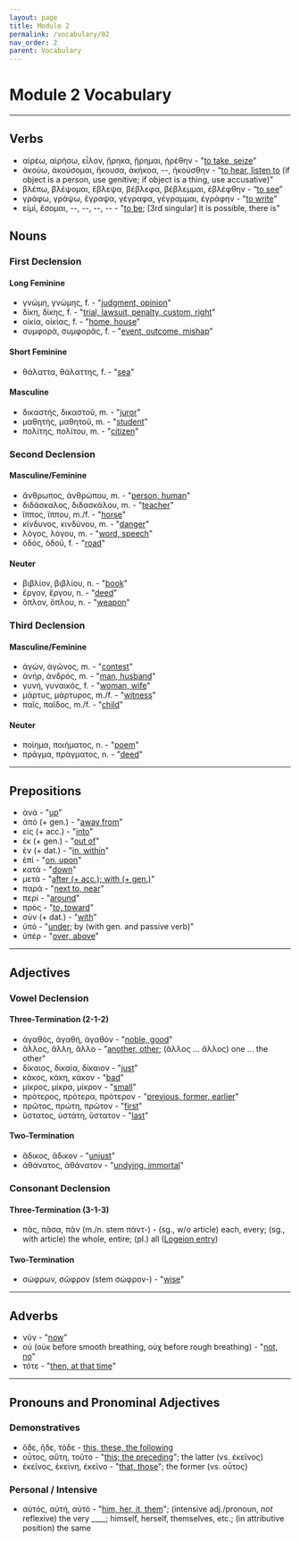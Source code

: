 ```yaml
---
layout: page
title: Module 2
permalink: /vocabulary/02
nav_order: 2
parent: Vocabulary
---
```


# Module 2 Vocabulary

***

## Verbs

* αἱρέω, αἱρήσω, εἷλον, ᾕρηκα, ᾕρημαι, ᾑρέθην - "[to take, seize](https://logeion.uchicago.edu/αἱρέω)"
* ἀκούω, ἀκούσομαι, ἤκουσα, ἀκήκοα, --, ἠκούσθην - “[to hear, listen to](https://logeion.uchicago.edu/ἀκούω) (if object is a person, use genitive; if object is a thing, use accusative)”
* βλέπω, βλέψομαι, ἔβλεψα, βέβλεφα, βέβλεμμαι, ἐβλέφθην - “[to see](https://logeion.uchicago.edu/βλέπω)”
* γράφω, γράψω, ἔγραψα, γέγραφα, γέγραμμαι, ἐγράφην - "[to write](https://logeion.uchicago.edu/γράφω)"
* εἰμί, ἔσομαι, --, --, --, -- - "[to be](https://logeion.uchicago.edu/εἰμί); [3rd singular] it is possible, there is"

## Nouns

### First Declension

#### Long Feminine
* γνώμη, γνώμης, f. - "[judgment, opinion](https://logeion.uchicago.edu/γνώμη)"
* δίκη, δίκης, f. - "[trial, lawsuit, penalty, custom, right](https://logeion.uchicago.edu/δίκη)"
* οἰκία, οἰκίας, f. - "[home, house](https://logeion.uchicago.edu/οἰκία)"
* συμφορά, συμφορᾶς, f. - "[event, outcome, mishap](https://logeion.uchicago.edu/συμφορά)"

#### Short Feminine
* θάλαττα, θάλαττης, f. - "[sea](https://logeion.uchicago.edu/θάλασσα)"

#### Masculine
* δικαστής, δικαστοῦ, m. - "[juror](https://logeion.uchicago.edu/δικαστής)"
* μαθητής, μαθητοῦ, m. - "[student](https://logeion.uchicago.edu/μαθητής)"
* πολίτης, πολίτου, m. - "[citizen](https://logeion.uchicago.edu/πολίτης)"

### Second Declension

#### Masculine/Feminine
* ἄνθρωπος, ἀνθρώπου, m. - "[person, human](https://logeion.uchicago.edu/ἄνθρωπος)"
* διδάσκαλος, διδασκάλου, m. - "[teacher](https://logeion.uchicago.edu/διδάσκαλος)"
* ἵππος, ἵππου, m./f. - "[horse](https://logeion.uchicago.edu/ἵππος)"
* κίνδυνος, κινδύνου, m. - "[danger](https://logeion.uchicago.edu/κίνδυνος)"
* λόγος, λόγου, m. - "[word, speech](https://logeion.uchicago.edu/λόγος)"
* ὁδός, ὁδοῦ, f. - "[road](https://logeion.uchicago.edu/ὁδός)"

#### Neuter
* βιβλίον, βιβλίου, n. - "[book](https://logeion.uchicago.edu/βιβλίον)"
* ἔργον, ἔργου, n. - "[deed](https://logeion.uchicago.edu/ἔργον)"
* ὅπλον, ὅπλου, n. - "[weapon](https://logeion.uchicago.edu/ὅπλον)"

### Third Declension

#### Masculine/Feminine
* ἀγών, ἀγῶνος, m. - "[contest](https://logeion.uchicago.edu/ἀγών)"
* ἀνήρ, ἀνδρός, m. - "[man, husband](https://logeion.uchicago.edu/ἀνήρ)"
* γυνή, γυναικός, f. - "[woman, wife](https://logeion.uchicago.edu/γυνή)"
* μάρτυς, μάρτυρος, m./f. - "[witness](https://logeion.uchicago.edu/μάρτυς)"
* παῖς, παῖδος, m./f. - "[child](https://logeion.uchicago.edu/παῖς)"

#### Neuter
* ποίημα, ποιήματος, n. - "[poem](https://logeion.uchicago.edu/ποίημα)"
* πρᾶγμα, πράγματος, n. - "[deed](https://logeion.uchicago.edu/πρᾶγμα)"


***

## Prepositions

* ἀνά - "[up](https://logeion.uchicago.edu/ἀνά)"
* ἀπό (+ gen.) - "[away from](https://logeion.uchicago.edu/ἀπό)"
* εἰς (+ acc.) - "[into](https://logeion.uchicago.edu/εἰς)"
* ἐκ (+ gen.) - "[out of](https://logeion.uchicago.edu/ἐκ)"
* ἐν (+ dat.) - "[in, within](https://logeion.uchicago.edu/ἐν)"
* ἐπί - "[on, upon](https://logeion.uchicago.edu/ἐπί)"
* κατά - "[down](https://logeion.uchicago.edu/κατά)"
* μετά - "[after (+ acc.); with (+ gen.)](https://logeion.uchicago.edu/μετά)"
* παρά - "[next to, near](https://logeion.uchicago.edu/παρά)"
* περί - "[around](https://logeion.uchicago.edu/περί)"
* πρός - "[to, toward](https://logeion.uchicago.edu/πρός)"
* σύν (+ dat.) - "[with](https://logeion.uchicago.edu/σύν)"
* ὑπό - "[under](https://logeion.uchicago.edu/ὑπό); by (with gen. and passive verb)"
* ὑπέρ - "[over, above](https://logeion.uchicago.edu/ὑπέρ)"

***

## Adjectives

### Vowel Declension

#### Three-Termination (2-1-2)
* ἀγαθός, ἀγαθή, ἀγαθόν - "[noble, good](https://logeion.uchicago.edu/ἀγαθός)"
* ἄλλος, ἄλλη, ἄλλο - "[another, other](https://logeion.uchicago.edu/ἄλλος); (ἄλλος ... ἄλλος) one ... the other"
* δίκαιος, δικαία, δίκαιον - "[just](https://logeion.uchicago.edu/δίκαιος)"
* κάκος, κάκη, κάκον - "[bad](https://logeion.uchicago.edu/κάκος)"
* μίκρος, μίκρα, μίκρον - "[small](https://logeion.uchicago.edu/μίκρος)"
* πρότερος, πρότερα, πρότερον - "[previous, former, earlier](https://logeion.uchicago.edu/πρότερος)"
* πρῶτος, πρώτη, πρῶτον - "[first](https://logeion.uchicago.edu/πρῶτος)"
* ὕστατος, ὑστάτη, ὕστατον - "[last](https://logeion.uchicago.edu/ὕστατος)"

#### Two-Termination
* ἄδικος, ἄδικον - "[unjust](https://logeion.uchicago.edu/ἄδικος)"
* ἀθάνατος, ἀθάνατον - "[undying, immortal](https://logeion.uchicago.edu/ἀθάνατος)"

### Consonant Declension

#### Three-Termination (3-1-3)
* πᾶς, πᾶσα, πᾶν (m./n. stem πάντ-) - (sg., w/o article) each, every; (sg., with article) the whole, entire; (pl.) all ([Logeion entry](https://logeion.uchicago.edu/πᾶς))

#### Two-Termination
* σώφρων, σῶφρον (stem σώφρον-) - "[wise](https://logeion.uchicago.edu/σώφρων)"

***

## Adverbs

* νῦν - "[now](https://logeion.uchicago.edu/νῦν)"
* οὐ (οὐκ before smooth breathing, οὐχ before rough breathing) - "[not, no](https://logeion.uchicago.edu/οὐ)"
* τότε - "[then, at that time](https://logeion.uchicago.edu/τότε)"

***

## Pronouns and Pronominal Adjectives

### Demonstratives
* ὅδε, ἥδε, τόδε - [this, these, the following](https://logeion.uchicago.edu/ὅδε)
* οὗτος, αὕτη, τοῦτο - "[this; the preceding](https://logeion.uchicago.edu/οὗτος)"; the latter (vs. ἐκεῖνος)
* ἐκεῖνος, ἐκείνη, ἐκεῖνο - "[that, those](https://logeion.uchicago.edu/ἐκεῖνος)"; the former (vs. οὗτος)

### Personal / Intensive
* αὐτός, αὐτή, αὐτό - "[him, her, it, them](https://logeion.uchicago.edu/αὐτός)"; (intensive adj./pronoun, *not* reflexive) the very ____; himself, herself, themselves, etc.; (in attributive position) the same

